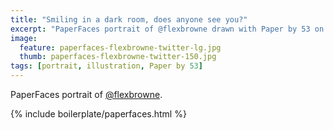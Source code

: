 ```yaml
---
title: "Smiling in a dark room, does anyone see you?"
excerpt: "PaperFaces portrait of @flexbrowne drawn with Paper by 53 on an iPad."
image: 
  feature: paperfaces-flexbrowne-twitter-lg.jpg
  thumb: paperfaces-flexbrowne-twitter-150.jpg
tags: [portrait, illustration, Paper by 53]
---
```


PaperFaces portrait of [@flexbrowne](http://twitter.com/flexbrowne).

{% include boilerplate/paperfaces.html %}